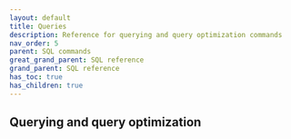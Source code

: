 ```yaml
---
layout: default
title: Queries
description: Reference for querying and query optimization commands
nav_order: 5
parent: SQL commands
great_grand_parent: SQL reference
grand_parent: SQL reference
has_toc: true 
has_children: true
---
```


## Querying and query optimization

